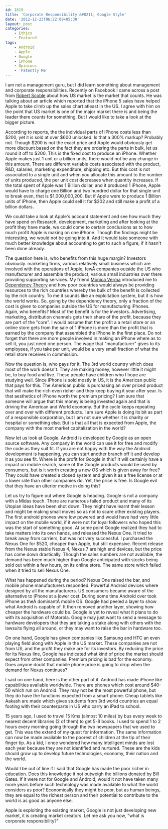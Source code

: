 ```yaml
---
id: 1619
title: 'Corporate Responsibility &#8211; Google Style'
date: '2012-12-23T06:22:09+05:30'
layout: post
categories:
    - Ethics
    - Featured
tags:
    - Android
    - Apple
    - Google
    - iPhone
    - Opinions
    - 'Patently Me'
---
```


I am not a management guru, but I did learn something about management and corporate responsibilities. Recently on Facebook I came across a post from [Robert Scoble](https://scobleizer.com/) about how US market is the market that counts. He was talking about an article which reported that the iPhone 5 sales have helped Apple to take climb up the sales chart atleast in the US. I agree with him on the point that US market is one of the major market there is and being the leader there counts for something. But I would like to take a look at the bigger picture.

According to reports, the the individual parts of iPhone costs less than $200, yet it is sold at over $600 unlocked. Is that a 300% markup? Probably not. Though $200 is not the exact price and Apple would obviously get more discount based on the fact they are ordering the parts in bulk, let us round it off to $200. This is the fixed cost to produce an iPhone. Whether Apple makes just 1 unit or a billion units, there would not be any change in this amount. There are different variable costs associated with the product, R&D, salaries, marketing expenditure, shipping etc. But this cost is not associated to a single unit and when you allocate this amount to the number of units produced, the per unit cost decreases when quantity increases. If the total spent of Apple was 1 Billion dollar, and it produced 1 iPhone, Apple would have to charge one Billion and two hundred dollar for that single unit to break even, that is $1,000,000,200. But if Apple were to produce 1 Billion units of iPhone, then Apple could sell it for $202 and still make a profit of a billion dollars.

We could take a look at Apple's account statement and see how much they have spend on Research, development, marketing and after looking at the profit they have made, we could come to certain conclusions as to how much profit Apple is making on one iPhone. Though the findings might be interesting, we would not be going into it. And it would take someone with much better knowledge about accounting to get to such a figure, if it hasn't been done already.

The question here is, who benefits from this huge margin? Investors obviously. marketing firms, various relatively small business which are involved with the operations of Apple, fewÂ companies outside the US who manufacturer and assemble the product, various small industries over there providing supporting services. My friend [Monica Verma](https://www.theforthright.com/author/monica/) introduced me to [Dependency Theory](https://en.wikipedia.org/wiki/Dependency_theory) and how poor countries would always be providing resources to the rich countries whereby the bulk of the benefit is collected by the rich country. To me it sounds like an exploitation system, but it is how the world works. So, going by the dependency theory, only a fraction of the cost is given to companies outside the US for manufacturing iPhones. Again, who benefits? Most of the benefit is for the investors. Advertising, marketing, distribution channels gets their share of the profit, because they are part of the "core". I would assume that the profit a a retail store or an online store gets from the sale of 1 iPhone is more than the profit that is earned by the company that assembled the iPhone in the first place. Do not forget that there are more people involved in making an iPhone where as to sell it, you just need one person. The wage that "manufacturer" gives to its employees, if you take per unit, would be a very small fraction of what the retail store receives in commission.

Now the question is, who pays for it. The 3rd world country which does most of the work doesn't. They are making money, however little it might be, to buy food and live. These people have children who I hope are studying well. Since iPhone is sold mostly in US, it is the American public that pays for this. The American public is purchasing an over priced product that will make the rich even richer and they keep buying it year after year. Is that aesthetics of iPhone worth the premium pricing? I am sure that someone will argue that this money is being invested again and that is driving the American and World economy. But the cycle keeps repeating over and over with different products. I am sure Apple is doing its bit as part of a responsible corporation, but I am not sure whether it is charity or hospital or something else. But is that all that is expected from Apple, the company with the most market capitalization in the world?

Now let us look at Google. Android is developed by Google as an open source software. Any company in the world can use it for free and modify the code as they suit fit. If you are not happy with the way the Android development is happening, you can start another branch off it and develop it as you see fit. Where is the profit for Google in this? It will certainly have a impact on mobile search, some of the Google products would be used by consumers, but is it worth creating a new OS which is given away for free? They could have created a closed system and given it as a free license or at a lower rate than other companies do. Yet, the price is free. Is Google evil that they have an ulterior motive in doing this?

Let us try to figure out where Google is heading. Google is not a company with a Midas touch. There are numerous failed product and many of its Utopian ideas have been shot down. They might have learnt their lesson and might be making small moves so as not to scare other existing players. The first android phones were low powered and would have had very little impact on the mobile world, if it were not for loyal followers who hoped this was the start of something good. At some point Google realized they had to take matters into its own hands, and released the Nexus One. It tried to break away from carriers, but was not very successful. I purchased the Nexus One for $520, cheaper than Apple, but still expensive. Recent release from the Nexus stable Nexus 4, Nexus 7 are high end devices, but the price has come down drastically. Though the sales numbers are not available, the demand has been much higher than Google anticipated with stocks being sold out within a few hours, on its online store. The same store which failed when it tried to sell Nexus One.

What has happened during the period? Nexus One raised the bar, and mobile phone manufacturers responded. Powerful Android devices where designed by all the manufacturers. US consumers became aware of the alternative to iPhone at a lower cost. During some time Android over took iPhone as theÂ dominantÂ mobile OS. Google had peeled a layer to show what Android is capable of. It then removed another layer, showing how cheaper the hardware could be. Google is yet to reveal what it plans to do with its acquisition of Motorola. Google may just want to send a message to hardware developers that they are taking a stake along with others with the lawsuits flying all around, or they may want to raise the bar in hardware too.

On one hand, Google has given companies like Samsung and HTC an even playing field along with Apple in the US market. These companies are not from US, and the profit they make are for its investors. By reducing the price for its Nexus line, Google has indicated what kind of price the market should expect from other companies. Premium pricing is bad for the economy. Does anyone doubt that mobile phone price is going to drop when the demand for Nexus continues?

I said on one hand, here is the other part of it. Android has made iPhone like capabilities available worldwide. There are phones which cost around $40-50 which run on Android. They may not be the most powerful phone, but they do have the functions expected from a smart phone. Cheap tablets like Aakash are made which gives students from 3rd world countries an equal footing with their counterparts in US who carry an iPad to school.

15 years ago, I used to travel 15 Kms (almost 10 miles) by bus every week to nearest decent libraries (2 of them) to get 5-8 books. I used to spend 1 to 2 hours every morning going through the two newspapers that we used to get. This was the extend of my quest for information. The same information can now be made available to the poorest of children at the tip of their finger tip. As a kid, I once wondered how many intelligent minds are lost each year because they are not identified and nurtured. These are the kids should grow up to develop future technologies, economy, their nation and the world.

Would I be out of line if I said that Google has made the poor richer in education. Does this knowledge it not outweigh the billions donated by Bill Gates. If it were not for Google and Android, would it not have taken many more years before such technology was made available to what the world considers as poor? Economically they might be poor, but as human beings, they are equal to the richest person and their potential to contribute to the world is as good as anyone else.

Apple is exploiting the existing market, Google is not just developing new market, it is creating market creators. Let me ask you now, "what is corporate responsibility?"
